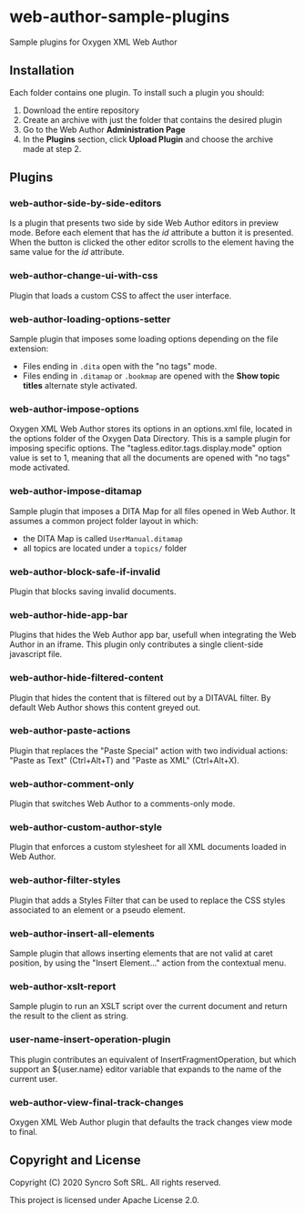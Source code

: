 # web-author-sample-plugins
Sample plugins for Oxygen XML Web Author

## Installation

Each folder contains one plugin. To install such a plugin you should:
 1. Download the entire repository 
 1. Create an archive with just the folder that contains the desired plugin
 1. Go to the Web Author **Administration Page**
 1. In the **Plugins** section, click **Upload Plugin** and choose the archive made at step 2.

## Plugins

### web-author-side-by-side-editors
Is a plugin that presents two side by side Web Author editors in preview mode.
Before each element that has the _id_ attribute a button it is presented. When the button is clicked the other editor scrolls to the element having the same value for the _id_ attribute.

### web-author-change-ui-with-css
Plugin that loads a custom CSS to affect the user interface.

### web-author-loading-options-setter

Sample plugin that imposes some loading options depending on the file extension:
 - Files ending in `.dita` open with the "no tags" mode.
 - Files ending in `.ditamap` or `.bookmap` are opened with the **Show topic titles** alternate style activated.

### web-author-impose-options

Oxygen XML Web Author stores its options in an options.xml file, located in the options folder of the Oxygen Data Directory.
This is a sample plugin for imposing specific options. The "tagless.editor.tags.display.mode" option value is set to 1,
meaning that all the documents are opened with "no tags" mode activated.

### web-author-impose-ditamap

Sample plugin that imposes a DITA Map for all files opened in Web Author. It assumes a common
project folder layout in which:
 - the DITA Map is called `UserManual.ditamap`
 - all topics are located under a `topics/` folder
 
### web-author-block-safe-if-invalid

Plugin that blocks saving invalid documents.

### web-author-hide-app-bar

Plugins that hides the Web Author app bar, usefull when integrating the Web Author in an iframe.
This plugin only contributes a single client-side javascript file.


### web-author-hide-filtered-content

Plugin that hides the content that is filtered out by a DITAVAL filter. By default Web Author shows this content greyed out.

### web-author-paste-actions

Plugin that replaces the "Paste Special" action with two individual actions: "Paste as Text" (Ctrl+Alt+T) and "Paste as XML" (Ctrl+Alt+X).

### web-author-comment-only

Plugin that switches Web Author to a comments-only mode.

### web-author-custom-author-style

Plugin that enforces a custom stylesheet for all XML documents loaded in Web Author.

### web-author-filter-styles

Plugin that adds a Styles Filter that can be used to replace the CSS styles associated to an element or a pseudo element.

### web-author-insert-all-elements

Sample plugin that allows inserting elements that are not valid at caret position, by using the "Insert Element..." action from the contextual menu.

### web-author-xslt-report

Sample plugin to run an XSLT script over the current document and return the result to the client as string.

### user-name-insert-operation-plugin

This plugin contributes an equivalent of InsertFragmentOperation, but which support an ${user.name} editor variable that expands to the name of the current user.

### web-author-view-final-track-changes
Oxygen XML Web Author plugin that defaults the track changes view mode to final.


## Copyright and License

Copyright (C) 2020 Syncro Soft SRL. All rights reserved.

This project is licensed under Apache License 2.0.
